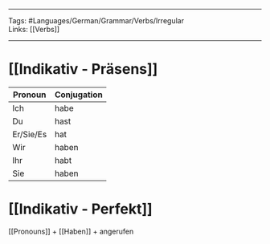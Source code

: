 ___
Tags: #Languages/German/Grammar/Verbs/Irregular  
Links: [[Verbs]]
___
# [[Indikativ - Präsens]]
Pronoun|Conjugation
------------ | ------------
Ich | habe
Du | hast
Er/Sie/Es | hat
Wir | haben
Ihr | habt
Sie | haben


# [[Indikativ - Perfekt]]
[[Pronouns]] + [[Haben]] +  angerufen